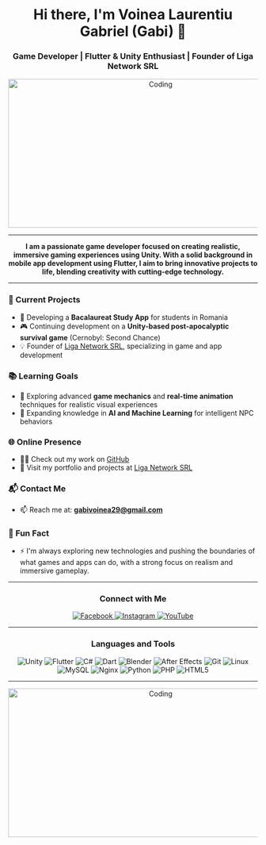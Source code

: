 <h1 align="center">Hi there, I'm Voinea Laurentiu Gabriel (Gabi) 👋</h1>
<h3 align="center">Game Developer | Flutter & Unity Enthusiast | Founder of Liga Network SRL</h3>

<p align="center">
  <img src="https://media.giphy.com/media/qgQUggAC3Pfv687qPC/giphy.gif" alt="Coding" width="600" height="300"/>
</p>

---

<p align="center">
  <strong>I am a passionate game developer focused on creating realistic, immersive gaming experiences using Unity. With a solid background in mobile app development using Flutter, I aim to bring innovative projects to life, blending creativity with cutting-edge technology.</strong>
</p>

---

### 💼 Current Projects
- 🔭 Developing a **Bacalaureat Study App** for students in Romania
- 🎮 Continuing development on a **Unity-based post-apocalyptic survival game** (Cernobyl: Second Chance)
- 💡 Founder of [Liga Network SRL](https://www.liganetwork.ro), specializing in game and app development

### 📚 Learning Goals
- 🌱 Exploring advanced **game mechanics** and **real-time animation** techniques for realistic visual experiences
- 🚀 Expanding knowledge in **AI and Machine Learning** for intelligent NPC behaviors

### 🌐 Online Presence
- 👨‍💻 Check out my work on [GitHub](https://github.com/GabiVlg)
- 🔗 Visit my portfolio and projects at [Liga Network SRL](https://www.liganetwork.ro)

### 📬 Contact Me
- 📫 Reach me at: **gabivoinea29@gmail.com**

### 🎉 Fun Fact
- ⚡ I'm always exploring new technologies and pushing the boundaries of what games and apps can do, with a strong focus on realism and immersive gameplay.

---

<h3 align="center">Connect with Me</h3>
<p align="center">
  <a href="https://www.facebook.com/gabivlg/" target="_blank">
    <img src="https://img.shields.io/badge/Facebook-1877F2?style=for-the-badge&logo=facebook&logoColor=white" alt="Facebook" />
  </a>
  <a href="https://instagram.com/gabi.vlg.20" target="_blank">
    <img src="https://img.shields.io/badge/Instagram-E4405F?style=for-the-badge&logo=instagram&logoColor=white" alt="Instagram" />
  </a>
  <a href="https://www.youtube.com/@gabivlg" target="_blank">
    <img src="https://img.shields.io/badge/YouTube-FF0000?style=for-the-badge&logo=youtube&logoColor=white" alt="YouTube" />
  </a>
</p>

---

<h3 align="center">Languages and Tools</h3>
<p align="center">
  <img src="https://img.shields.io/badge/-Unity-000000?style=for-the-badge&logo=unity&logoColor=white" alt="Unity" />
  <img src="https://img.shields.io/badge/-Flutter-02569B?style=for-the-badge&logo=flutter&logoColor=white" alt="Flutter" />
  <img src="https://img.shields.io/badge/-C%23-239120?style=for-the-badge&logo=c-sharp&logoColor=white" alt="C#" />
  <img src="https://img.shields.io/badge/-Dart-0175C2?style=for-the-badge&logo=dart&logoColor=white" alt="Dart" />
  <img src="https://img.shields.io/badge/-Blender-F5792A?style=for-the-badge&logo=blender&logoColor=white" alt="Blender" />
  <img src="https://img.shields.io/badge/-Adobe_After_Effects-9999FF?style=for-the-badge&logo=adobe-after-effects&logoColor=white" alt="After Effects" />
  <img src="https://img.shields.io/badge/-Git-F05032?style=for-the-badge&logo=git&logoColor=white" alt="Git" />
  <img src="https://img.shields.io/badge/-Linux-FCC624?style=for-the-badge&logo=linux&logoColor=black" alt="Linux" />
  <img src="https://img.shields.io/badge/-MySQL-4479A1?style=for-the-badge&logo=mysql&logoColor=white" alt="MySQL" />
  <img src="https://img.shields.io/badge/-Nginx-269539?style=for-the-badge&logo=nginx&logoColor=white" alt="Nginx" />
  <img src="https://img.shields.io/badge/-Python-3776AB?style=for-the-badge&logo=python&logoColor=white" alt="Python" />
  <img src="https://img.shields.io/badge/-PHP-777BB4?style=for-the-badge&logo=php&logoColor=white" alt="PHP" />
  <img src="https://img.shields.io/badge/-HTML5-E34F26?style=for-the-badge&logo=html5&logoColor=white" alt="HTML5" />
</p>

---

<p align="center">
  <img src="https://media.giphy.com/media/l3vR85PnGsBwu1PFK/giphy.gif" alt="Coding" width="600" height="300"/>
</p>
